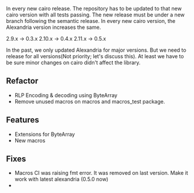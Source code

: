 In every new cairo release. The repository has to be updated to that new cairo version with all tests passing. The new release must be under a new branch following the semantic release. In every new cairo version, the Alexandria version increases the same.

2.9.x -> 0.3.x
2.10.x -> 0.4.x
2.11.x -> 0.5.x

In the past, we only updated Alexandria for major versions. But we need to release for all versions(Not priority; let's discuss this). At least we have to be sure minor changes on cairo didn't affect the library.

## Refactor
- RLP Encoding & decoding using ByteArray
- Remove unused macros on macros and macros_test package.
  
## Features
- Extensions for ByteArray
- New macros


## Fixes
- Macros CI was raising fmt error. It was removed on last version. Make it work with latest alexandria (0.5.0 now)
- 
